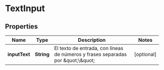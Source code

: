 

# TextInput


## Properties

| Name | Type | Description | Notes |
|------------ | ------------- | ------------- | -------------|
|**inputText** | **String** | El texto de entrada, con líneas de números y frases separadas por \&quot;\\\&quot; |  [optional] |




